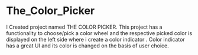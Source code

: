 # The_Color_Picker
I Created project named THE COLOR PICKER. This project has a functionality to choose/pick a color wheel and the respective picked  color is displayed on the left side where i create a color indicator . Color indicator has a great UI and its color is changed on the basis of user choice.
